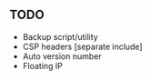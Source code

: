 ## TODO

- Backup script/utility
- CSP headers [separate include]
- Auto version number
- Floating IP